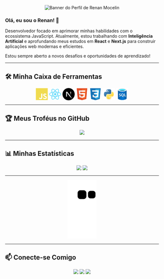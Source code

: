 <div align="center">
  <img src="https://raw.githubusercontent.com/HiRenan/HiRenan/main/banner-exemplo.png" alt="Banner do Perfil de Renan Mocelin"/>
</div>

### Olá, eu sou o Renan! 👋

Desenvolvedor focado em aprimorar minhas habilidades com o ecossistema JavaScript. Atualmente, estou trabalhando com **Inteligência Artificial** e aprofundando meus estudos em **React** e **Next.js** para construir aplicações web modernas e eficientes.

Estou sempre aberto a novos desafios e oportunidades de aprendizado!

---

## 🛠️ Minha Caixa de Ferramentas
<div align="center" style="display: inline_block;">
  <img align="center" alt="JavaScript" height="40" src="https://raw.githubusercontent.com/devicons/devicon/master/icons/javascript/javascript-plain.svg">
  <img align="center" alt="React" height="40" src="https://raw.githubusercontent.com/devicons/devicon/master/icons/react/react-original.svg">
  <img align="center" alt="NextJS" height="40" src="https://raw.githubusercontent.com/devicons/devicon/master/icons/nextjs/nextjs-original.svg" />
  <img align="center" alt="HTML5" height="40" src="https://raw.githubusercontent.com/devicons/devicon/master/icons/html5/html5-original.svg">
  <img align="center" alt="CSS3" height="40" src="https://raw.githubusercontent.com/devicons/devicon/master/icons/css3/css3-original.svg">
  <img align="center" alt="Python" height="40" src="https://raw.githubusercontent.com/devicons/devicon/master/icons/python/python-original.svg">
  <img align="center" alt="SQL" height="40" src="https://raw.githubusercontent.com/devicons/devicon/master/icons/azuresqldatabase/azuresqldatabase-original.svg">
</div>

---

## 🏆 Meus Troféus no GitHub
<div align="center">
  <img src="https://github-profile-trophy.vercel.app/?username=HiRenan&theme=dracula&column=7&margin-w=15&margin-h=15" />
</div>

---

## 📊 Minhas Estatísticas
<div align="center">
  <img width="48%" src="https://github-readme-stats.vercel.app/api?username=HiRenan&show_icons=true&theme=transparent&bg_color=00000000&icon_color=30A3DC&title_color=30A3DC&text_color=FFF"/>
  <img width="49%" src="https://github-readme-stats.vercel.app/api/top-langs/?username=HiRenan&layout=compact&langs_count=7&theme=transparent&bg_color=00000000&title_color=30A3DC&text_color=FFF"/>
</div>

---

<div align="center">
  <img src="https://github.com/HiRenan/HiRenan/blob/output/github-contribution-grid-snake.svg" alt="Snake animation" />
</div>

---

## 📫 Conecte-se Comigo
<div align="center"> 
  <a href="https://www.linkedin.com/in/renan-mocelin-br/" target="_blank"><img src="https://img.shields.io/badge/-LinkedIn-%230077B5?style=for-the-badge&logo=linkedin&logoColor=white" target="_blank"></a>
  <a href="mailto:renanryuakame@gmail.com"><img src="https://img.shields.io/badge/-Gmail-%23333?style=for-the-badge&logo=gmail&logoColor=white" target="_blank"></a>
  <a href="https://www.instagram.com/imrenann_n" target="_blank"><img src="https://img.shields.io/badge/-Instagram-%23E4405F?style=for-the-badge&logo=instagram&logoColor=white" target="_blank"></a>
</div>
